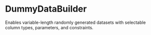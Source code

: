 # DummyDataBuilder
Enables variable-length randomly generated datasets with selectable column types, parameters, and constraints.
